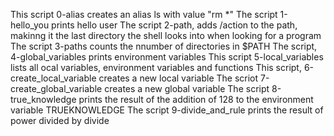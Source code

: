 This script 0-alias creates an alias ls with value "rm *"
The script 1-hello_you prints hello user
The script 2-path, adds /action to the path, makinng it the last directory the shell looks into when looking for a program
The script 3-paths counts the nnumber of directories in $PATH
The script, 4-global_variables prints environment variables
This script 5-local_variables lists all ocal variables, environment variables and functions
This script, 6-create_local_variable creates a new local variable
The scriot 7-create_global_variable creates a new global variable
The script 8-true_knowledge prints the result of the addition of 128 to the environment variable TRUEKNOWLEDGE
The script 9-divide_and_rule prints the result of power divided by divide
